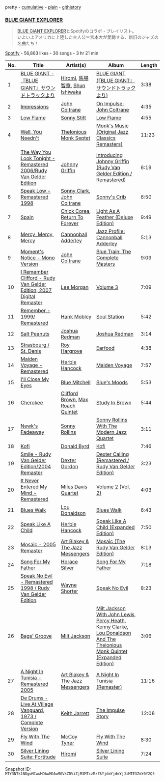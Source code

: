 pretty - [cumulative](/playlists/cumulative/37i9dQZF1DXas9apVLvbWp.md) - [plain](/playlists/plain/37i9dQZF1DXas9apVLvbWp) - [githistory](https://github.githistory.xyz/mackorone/spotify-playlist-archive/blob/main/playlists/plain/37i9dQZF1DXas9apVLvbWp)

### [BLUE GIANT EXPLORER](https://open.spotify.com/playlist/37i9dQZF1DXas9apVLvbWp)

> <a href="http://bluegiant.jp/">BLUE GIANT EXPLORER</a>とSpotifyのコラボ・プレイリスト。<br/>いよいよアメリカに上陸した主人公＝宮本大が愛聴する、新旧のジャズの名曲たち！

[Spotify](https://open.spotify.com/user/spotify) - 56,863 likes - 30 songs - 3 hr 21 min

| No. | Title | Artist(s) | Album | Length |
|---|---|---|---|---|
| 1 | [BLUE GIANT \- 『BLUE GIANT』サウンドトラックより](https://open.spotify.com/track/1EKIT1QnEWYUlN3h20zZQF) | [Hiromi](https://open.spotify.com/artist/7DeuppKQdCVhuWrzzCBBpc), [馬場智章](https://open.spotify.com/artist/68k8V28Llh6Lg8HhKCvLHG), [Shun Ishiwaka](https://open.spotify.com/artist/440Vu15E7JrOSOTlYA819R) | [BLUE GIANT \(『BLUE GIANT』サウンドトラックより\)](https://open.spotify.com/album/2bkSTglYLzxczTGUefP6U3) | 3:38 |
| 2 | [Impressions](https://open.spotify.com/track/5Zxl1Bn5HaVg2aeQnFxRgs) | [John Coltrane](https://open.spotify.com/artist/2hGh5VOeeqimQFxqXvfCUf) | [On Impulse: John Coltrane](https://open.spotify.com/album/6yPS0oVk1bztYkyerUAF8N) | 4:35 |
| 3 | [Low Flame](https://open.spotify.com/track/6AYhSDnaJvnFwtgD3Unlpb) | [Sonny Stitt](https://open.spotify.com/artist/217b0uqAzsOOhGcnoANZqj) | [Low Flame](https://open.spotify.com/album/2IP4cee5dknBj24zyROpfC) | 4:55 |
| 4 | [Well, You Needn't](https://open.spotify.com/track/7kyVr98xvHWhoitiv6tEAX) | [Thelonious Monk Septet](https://open.spotify.com/artist/56koGOp6EpWHZYOfuTTxRB) | [Monk's Music \[Original Jazz Classics Remasters\]](https://open.spotify.com/album/30b7gEVQNhrs74WkZl8Qo3) | 11:23 |
| 5 | [The Way You Look Tonight \- Remastered 2006/Rudy Van Gelder Edition](https://open.spotify.com/track/6js3N3Q5TEFIxhzSxgPt8K) | [Johnny Griffin](https://open.spotify.com/artist/52cM6vrM4MJ8g4H7Ibo5fZ) | [Introducing Johnny Griffin \(Rudy Van Gelder Edition / Remastered\)](https://open.spotify.com/album/2gxZYG5TEl9kZyyxIQqIAd) | 6:19 |
| 6 | [Speak Low \- Remastered 1998](https://open.spotify.com/track/48maZW59yoavD1b4gbSGro) | [Sonny Clark](https://open.spotify.com/artist/1Sc9ykJB728MAZab1Ocwy8), [John Coltrane](https://open.spotify.com/artist/2hGh5VOeeqimQFxqXvfCUf) | [Sonny's Crib](https://open.spotify.com/album/469Y1IVCrttWSp2qQYzioA) | 6:50 |
| 7 | [Spain](https://open.spotify.com/track/0YhaRPBhAVHZcdileuPtJM) | [Chick Corea](https://open.spotify.com/artist/5olDKSsFhhmwh8UCWwKtpq), [Return To Forever](https://open.spotify.com/artist/1txWOvvuItlRlkB4rM0cUK) | [Light As A Feather \(Deluxe Edition\)](https://open.spotify.com/album/2wkmxijYToqAr0ATgcNSsn) | 9:49 |
| 8 | [Mercy, Mercy, Mercy](https://open.spotify.com/track/6NF8MZ2trxckVBr82pyyPt) | [Cannonball Adderley](https://open.spotify.com/artist/5v74mT11KGJqadf9sLw4dA) | [Jazz Profile: Cannonball Adderley](https://open.spotify.com/album/5JpHin9lKOyizuJhKxaHWp) | 5:13 |
| 9 | [Moment's Notice \- Mono Version](https://open.spotify.com/track/1xHWStpzCjppfHURJoh8JJ) | [John Coltrane](https://open.spotify.com/artist/2hGh5VOeeqimQFxqXvfCUf) | [Blue Train: The Complete Masters](https://open.spotify.com/album/4bdyaPEbYeZtlCLfWzDpTI) | 9:09 |
| 10 | [I Remember Clifford \- Rudy Van Gelder Edition; 2007 Digital Remaster](https://open.spotify.com/track/6KawDsALZTY6FA8CE1NLZK) | [Lee Morgan](https://open.spotify.com/artist/38C3okxv3fyyOIQUVPCdGX) | [Volume 3](https://open.spotify.com/album/63pHpN0nqkNbaeP2UEexY0) | 7:09 |
| 11 | [Remember \- 1999/ Remastered](https://open.spotify.com/track/2BhU0Hl5OatWiCW93pE2b8) | [Hank Mobley](https://open.spotify.com/artist/5cbutZUQE7SUCA6MsEMbBv) | [Soul Station](https://open.spotify.com/album/731OW49heGHCMrMOREHYlY) | 5:42 |
| 12 | [Salt Peanuts](https://open.spotify.com/track/0QZeEqwAA4RvJwiaYhCavi) | [Joshua Redman](https://open.spotify.com/artist/3uaHfXYx9Fh4HjqMbrWn5S) | [Joshua Redman](https://open.spotify.com/album/58y5aHbnGlzb1npFhXI1j1) | 3:14 |
| 13 | [Strasbourg / St\. Denis](https://open.spotify.com/track/62VWmsNoDmqT0Mj9oHHFVh) | [Roy Hargrove](https://open.spotify.com/artist/49zXTngyUTielHTbbH5YKs) | [Earfood](https://open.spotify.com/album/4vuijqNCK71JTiACBmdCTo) | 4:38 |
| 14 | [Maiden Voyage \- Remastered](https://open.spotify.com/track/0T1EaGm6b9eM7xBf4F1hlc) | [Herbie Hancock](https://open.spotify.com/artist/2ZvrvbQNrHKwjT7qfGFFUW) | [Maiden Voyage](https://open.spotify.com/album/7huPJTTsWVt854oZkr88mf) | 7:57 |
| 15 | [I'll Close My Eyes](https://open.spotify.com/track/76oiXjka5OXZJ4eqSQIDfY) | [Blue Mitchell](https://open.spotify.com/artist/420BtT2Zyze7Eb9zqHcliW) | [Blue's Moods](https://open.spotify.com/album/0GwJHqjwlCjcdIXeV7yELw) | 5:53 |
| 16 | [Cherokee](https://open.spotify.com/track/0BNrLm5na6f7witHj8769E) | [Clifford Brown](https://open.spotify.com/artist/1HJHwWck1EY096ea2iPAHO), [Max Roach Quintet](https://open.spotify.com/artist/6ynifrh6ZrWXHAywnUlNV3) | [Study In Brown](https://open.spotify.com/album/3158RZskTkHMhPvQICUeQ1) | 5:44 |
| 17 | [Newk's Fadeaway](https://open.spotify.com/track/6dqa2J00i7PtgUwKTa7rRP) | [Sonny Rollins](https://open.spotify.com/artist/1VEzN9lxvG6KPR3QQGsebR) | [Sonny Rollins With The Modern Jazz Quartet](https://open.spotify.com/album/1Vnn90iSXyOn5jCh0l9Usl) | 3:11 |
| 18 | [Kofi](https://open.spotify.com/track/6Hk76REBGJGtePFcMWVxQT) | [Donald Byrd](https://open.spotify.com/artist/3ZUZYvTkSr7kJQyAXVpqaL) | [Kofi](https://open.spotify.com/album/41rZeHM1GX1aocheecDsBr) | 7:46 |
| 19 | [Smile \- Rudy Van Gelder Edition/2004 Remaster](https://open.spotify.com/track/3twTFhmtilczlnGTalMvN2) | [Dexter Gordon](https://open.spotify.com/artist/3NUsiT2JSyaWAnWaXxDzhQ) | [Dexter Calling \(Remastered / Rudy Van Gelder Edition\)](https://open.spotify.com/album/2y9RZzp36aXMJ5b3mv9X5P) | 3:23 |
| 20 | [It Never Entered My Mind \- Remastered](https://open.spotify.com/track/47zglRNpxJfxadAe3C6xQe) | [Miles Davis Quartet](https://open.spotify.com/artist/4sQVPSDmfqIxG9W8o2EROX) | [Volume 2 \(Vol\. 2\)](https://open.spotify.com/album/01EFyT5MpC3LYaOzws2Yjv) | 4:03 |
| 21 | [Blues Walk](https://open.spotify.com/track/7dMWiyYYkxNC0mz90Ni9L3) | [Lou Donaldson](https://open.spotify.com/artist/063xkuRULzZu8fcoPR2rKR) | [Blues Walk](https://open.spotify.com/album/05dECqC2jTJKERNKAOykqk) | 6:43 |
| 22 | [Speak Like A Child](https://open.spotify.com/track/6GSBBmqOX009TUtParZf2a) | [Herbie Hancock](https://open.spotify.com/artist/2ZvrvbQNrHKwjT7qfGFFUW) | [Speak Like A Child \(Expanded Edition\)](https://open.spotify.com/album/5KnNC5kCRiEGk7dZMjr07r) | 7:50 |
| 23 | [Mosaic \- 2005 Remaster](https://open.spotify.com/track/7fX1jZuluhiOhVx5HKzIBA) | [Art Blakey & The Jazz Messengers](https://open.spotify.com/artist/6ykfXAed2KOLOMI3R0TZdz) | [Mosaic \(The Rudy Van Gelder Edition\)](https://open.spotify.com/album/0ROzOHhkPnjLnHFLJ49Xco) | 8:13 |
| 24 | [Song For My Father](https://open.spotify.com/track/1CDBaGlisZlOJzvx88lL8A) | [Horace Silver](https://open.spotify.com/artist/5ZATfKurLqflrBhv2FLht5) | [Song For My Father](https://open.spotify.com/album/4LEnATSqKeANOJ0mLUAuCE) | 7:18 |
| 25 | [Speak No Evil \- Remastered 1998 / Rudy Van Gelder Edition](https://open.spotify.com/track/0qxiaagtTvTeNvzxHHc441) | [Wayne Shorter](https://open.spotify.com/artist/0ZqhrTXYPA9DZR527ZnFdO) | [Speak No Evil](https://open.spotify.com/album/27Rl7A8jXEQOkIfUKOa6ZU) | 8:23 |
| 26 | [Bags' Groove](https://open.spotify.com/track/1ewQUavRnFAEwPqqwKQ0nF) | [Milt Jackson](https://open.spotify.com/artist/23i8EixXKG0EWGRCfHlUGN) | [Milt Jackson With John Lewis, Percy Heath, Kenny Clarke, Lou Donaldson And The Thelonious Monk Quintet \(Expanded Edition\)](https://open.spotify.com/album/3rEExGtWJZ5uRXNKaCgKDl) | 3:06 |
| 27 | [A Night In Tunisia \- Remastered 2005](https://open.spotify.com/track/6DH9qxj2GJi0lU2Y5FDHky) | [Art Blakey & The Jazz Messengers](https://open.spotify.com/artist/6ykfXAed2KOLOMI3R0TZdz) | [A Night In Tunisia \(Remaster\)](https://open.spotify.com/album/0oGkNKWrFghBenF0j16VVW) | 11:16 |
| 28 | [De Drums \- Live At Village Vanguard, 1973 / Complete Version](https://open.spotify.com/track/4pUmUprpEj9SlHBcCitpLm) | [Keith Jarrett](https://open.spotify.com/artist/0F3Aew9DSd6fb6192K1K0Y) | [The Impulse Story](https://open.spotify.com/album/46tdUnxjR0360VHbJcEf0F) | 12:08 |
| 29 | [Fly With The Wind](https://open.spotify.com/track/0mkc6bvfRwZJPDp6du23zW) | [McCoy Tyner](https://open.spotify.com/artist/2EsmKkHsXK0WMNGOtIhbxr) | [Fly With The Wind](https://open.spotify.com/album/5azhVitYbm5tBqr79bzC02) | 8:30 |
| 30 | [Silver Lining Suite: Fortitude](https://open.spotify.com/track/4Bc1JvLfsEsHWMF32t42pz) | [Hiromi](https://open.spotify.com/artist/7DeuppKQdCVhuWrzzCBBpc) | [Silver Lining Suite](https://open.spotify.com/album/4YVXRF8adSLNDk6wx943nC) | 7:24 |

Snapshot ID: `MTY3NTk1NDgwMCwwMDAwMDAwMGVkZDViZjM3MTczMzZkYjdmYjdmYjJiMTE3ZmY0Y2Q5`
